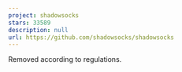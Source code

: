 ```yaml
---
project: shadowsocks
stars: 33589
description: null
url: https://github.com/shadowsocks/shadowsocks
---
```


Removed according to regulations.
